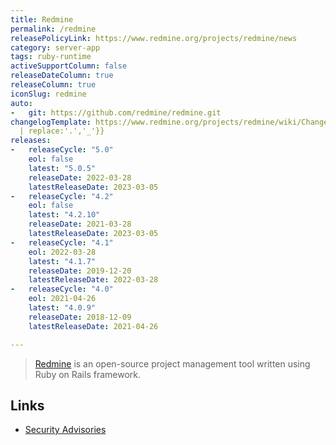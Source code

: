 ```yaml
---
title: Redmine
permalink: /redmine
releasePolicyLink: https://www.redmine.org/projects/redmine/news
category: server-app
tags: ruby-runtime
activeSupportColumn: false
releaseDateColumn: true
releaseColumn: true
iconSlug: redmine
auto:
-   git: https://github.com/redmine/redmine.git
changelogTemplate: https://www.redmine.org/projects/redmine/wiki/Changelog_{{"__RELEASE_CYCLE__"
  | replace:'.','_'}}
releases:
-   releaseCycle: "5.0"
    eol: false
    latest: "5.0.5"
    releaseDate: 2022-03-28
    latestReleaseDate: 2023-03-05
-   releaseCycle: "4.2"
    eol: false
    latest: "4.2.10"
    releaseDate: 2021-03-28
    latestReleaseDate: 2023-03-05
-   releaseCycle: "4.1"
    eol: 2022-03-28
    latest: "4.1.7"
    releaseDate: 2019-12-20
    latestReleaseDate: 2022-03-28
-   releaseCycle: "4.0"
    eol: 2021-04-26
    latest: "4.0.9"
    releaseDate: 2018-12-09
    latestReleaseDate: 2021-04-26

---
```


> [Redmine](https://www.redmine.org/) is an open-source project management tool written using Ruby on Rails framework.

## Links

- [Security Advisories](https://www.redmine.org/projects/redmine/wiki/Security_Advisories)
